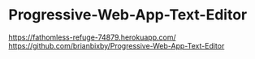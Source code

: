# Progressive-Web-App-Text-Editor


https://fathomless-refuge-74879.herokuapp.com/
https://github.com/brianbixby/Progressive-Web-App-Text-Editor
